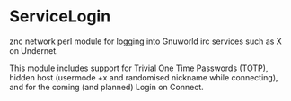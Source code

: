 # ServiceLogin
znc network perl module for logging into Gnuworld irc services such as X on Undernet.

This module includes support for Trivial One Time Passwords (TOTP), hidden host (usermode +x and randomised nickname while connecting), and for the coming (and planned) Login on Connect.
